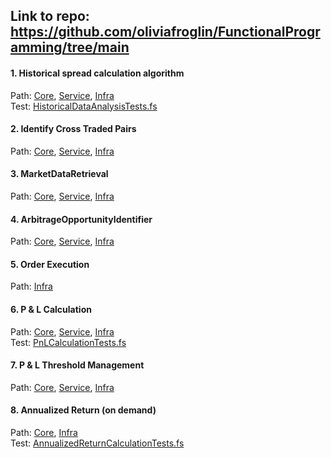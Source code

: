 ## Link to repo: https://github.com/oliviafroglin/FunctionalProgramming/tree/main

#### 1. Historical spread calculation algorithm

Path: [Core](https://github.com/oliviafroglin/FunctionalProgramming/blob/main/ArbitrageGainer/HistoricalDataAnalysisCore.fs), [Service](https://github.com/oliviafroglin/FunctionalProgramming/blob/main/ArbitrageGainer/HistoricalDataAnalysisService.fs), [Infra](https://github.com/oliviafroglin/FunctionalProgramming/blob/main/ArbitrageGainer/HistoricalDataAnalysisInfra.fs) \
Test: [HistoricalDataAnalysisTests.fs](https://github.com/oliviafroglin/FunctionalProgramming/blob/main/ArbitrageGainer.Tests/HistoricalDataAnalysisTests.fs)

#### 2. Identify Cross Traded Pairs

Path: [Core](https://github.com/oliviafroglin/FunctionalProgramming/blob/main/ArbitrageGainer/IdentifyCrossTradedPairsCore.fs), [Service](https://github.com/oliviafroglin/FunctionalProgramming/blob/main/ArbitrageGainer/IdentifyCrossTradedPairsService.fs), [Infra](https://github.com/oliviafroglin/FunctionalProgramming/blob/main/ArbitrageGainer/IdentifyCrossTradedPairsInfra.fs)


#### 3. MarketDataRetrieval

Path: [Core](https://github.com/oliviafroglin/FunctionalProgramming/blob/main/ArbitrageGainer/MarketDataRetrieval.fs), [Service](https://github.com/oliviafroglin/FunctionalProgramming/blob/main/ArbitrageGainer/ArbitrageService.fs), [Infra](https://github.com/oliviafroglin/FunctionalProgramming/blob/main/ArbitrageGainer/ArbitrageInfra.fs)

#### 4. ArbitrageOpportunityIdentifier

Path: [Core](https://github.com/oliviafroglin/FunctionalProgramming/blob/main/ArbitrageGainer/ArbitrageOpportunityIdentifier.fs), [Service](https://github.com/oliviafroglin/FunctionalProgramming/blob/main/ArbitrageGainer/ArbitrageService.fs), [Infra](https://github.com/oliviafroglin/FunctionalProgramming/blob/main/ArbitrageGainer/ArbitrageInfra.fs)

#### 5. Order Execution

Path: [Infra](https://github.com/oliviafroglin/FunctionalProgramming/blob/main/ArbitrageGainer/OrderExecutionInfra.fs)

#### 6. P & L Calculation

Path: [Core](https://github.com/oliviafroglin/FunctionalProgramming/blob/main/ArbitrageGainer/PnLCalculationCore.fs), [Service](https://github.com/oliviafroglin/FunctionalProgramming/blob/updateReadMePnL/ArbitrageGainer/PnLCalculationService.fs), [Infra](https://github.com/oliviafroglin/FunctionalProgramming/blob/updateReadMePnL/ArbitrageGainer/PnLCalculationInfra.fs) \
Test: [PnLCalculationTests.fs](https://github.com/oliviafroglin/FunctionalProgramming/blob/updateReadMePnL/ArbitrageGainer.Tests/PnLCalculationTests.fs)

#### 7. P & L Threshold Management

Path: [Core](https://github.com/oliviafroglin/FunctionalProgramming/blob/updateReadMePnL/ArbitrageGainer/ManagePnLThresholdCore.fs), [Service](https://github.com/oliviafroglin/FunctionalProgramming/blob/updateReadMePnL/ArbitrageGainer/ManagePnLThresholdService.fs), [Infra](https://github.com/oliviafroglin/FunctionalProgramming/blob/updateReadMePnL/ArbitrageGainer/ManagePnLThresholdInfra.fs) 

#### 8. Annualized Return (on demand)

Path: [Core](https://github.com/oliviafroglin/FunctionalProgramming/blob/updateReadMePnL/ArbitrageGainer/AnnualizedReturnCalculationCore.fs), [Infra](https://github.com/oliviafroglin/FunctionalProgramming/blob/updateReadMePnL/ArbitrageGainer/AnnualizedReturnCalculationInfra.fs) \
Test: [AnnualizedReturnCalculationTests.fs](https://github.com/oliviafroglin/FunctionalProgramming/blob/updateReadMePnL/ArbitrageGainer.Tests/AnnualizedReturnCalculationTests.fs)

